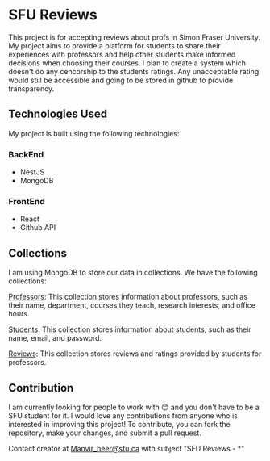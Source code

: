 # SFU Reviews

This project is for accepting reviews about profs in Simon Fraser University. My project aims to provide a platform for students to share their experiences with professors and help other students make informed decisions when choosing their courses. I plan to create a system which doesn't do any cencorship to the students ratings. Any unacceptable rating would still be accessible and going to be stored in github to provide transparency.

## Technologies Used
My project is built using the following technologies:

### BackEnd
- NestJS
- MongoDB

### FrontEnd
- React
- Github API

## Collections
I am using MongoDB to store our data in collections. We have the following collections:

[Professors](./Professors.md): This collection stores information about professors, such as their name, department, courses they teach, research interests, and office hours.

[Students](./Students.md): This collection stores information about students, such as their name, email, and password.

[Reviews](./Reviews.md): This collection stores reviews and ratings provided by students for professors.

## Contribution

I am currently looking for people to work with :blush: and you don't have to be a SFU student for it. I would love any contributions from anyone who is interested in improving this project! To contribute, you can fork the repository, make your changes, and submit a pull request.

Contact creator at Manvir_heer@sfu.ca with subject "SFU Reviews - *"
